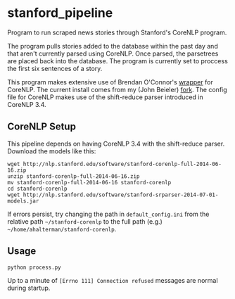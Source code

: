 stanford_pipeline
=================

Program to run scraped news stories through Stanford's CoreNLP program.

The program pulls stories added to the database within the past day and that
aren't currently parsed using CoreNLP. Once parsed, the parsetrees are placed
back into the database. The program is currently set to proccess the first six
sentences of a story.

This program makes extensive use of Brendan O'Connor's
[wrapper](https://github.com/brendano/stanford-corepywrapper) for CoreNLP. The
current install comes from my (John Beieler)
[fork](https://github.com/johnb30/stanford-corepywrapper). The config file for
CoreNLP makes use of the shift-reduce parser introduced in CoreNLP 3.4.

CoreNLP Setup
--------

This pipeline depends on having CoreNLP 3.4 with the shift-reduce parser.
Download the models like this:

```
wget http://nlp.stanford.edu/software/stanford-corenlp-full-2014-06-16.zip
unzip stanford-corenlp-full-2014-06-16.zip
mv stanford-corenlp-full-2014-06-16 stanford-corenlp
cd stanford-corenlp
wget http://nlp.stanford.edu/software/stanford-srparser-2014-07-01-models.jar
```

If errors persist, try changing the path in `default_config.ini` from the
relative path `~/stanford-corenlp` to the full path (e.g.)
`~/home/ahalterman/stanford-corenlp`.

Usage
-----

`python process.py`

Up to a minute of `[Errno 111] Connection refused` messages are normal during
startup.
